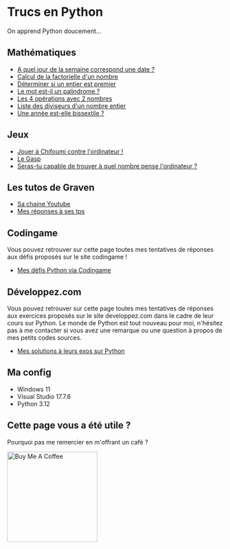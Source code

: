 # Trucs en Python

On apprend Python doucement...

## Mathématiques

* [A quel jour de la semaine correspond une date ?](https://github.com/AlexisAmand/python/blob/master/Maths/jour-semaine.py)
* [Calcul de la factorielle d'un nombre](https://github.com/AlexisAmand/python/blob/master/Maths/factorielle.py)
* [Déterminer si un entier est premier](https://github.com/AlexisAmand/python/blob/master/Maths/premier.py)
* [Le mot est-il un palindrome ?](https://github.com/AlexisAmand/python/blob/master/Maths/palindrome.py)
* [Les 4 opérations avec 2 nombres](https://github.com/AlexisAmand/python/blob/master/Maths/4operations.py)
* [Liste des diviseurs d'un nombre entier](https://github.com/AlexisAmand/python/blob/master/Maths/diviseurs.py)
* [Une année est-elle bissextile ?](https://github.com/AlexisAmand/python/blob/master/Maths/bissextile.py)

## Jeux

* [Jouer à Chifoumi contre l'ordinateur !](https://github.com/AlexisAmand/python/blob/master/Games/chifoumi.py)
* [Le Gasp](https://github.com/AlexisAmand/python/blob/master/Games/Pygasp)
* [Seras-tu capable de trouver à quel nombre pense l'ordinateur ?](https://github.com/AlexisAmand/python/blob/master/Games/FindTheNumber.py)

## Les tutos de Graven

* [Sa chaine Youtube](https://www.youtube.com/@Gravenilvectuto)
* [Mes réponses à ses tps](https://github.com/AlexisAmand/python/tree/master/TP%20Graven)

## Codingame

Vous pouvez retrouver sur cette page toutes mes tentatives de réponses aux défis proposés sur le site codingame !

* [Mes défis Python via Codingame](https://github.com/AlexisAmand/Mes-trucs-en-python/tree/master/Codingame)

## Développez.com

Vous pouvez retrouver sur cette page toutes mes tentatives de réponses aux exercices proposés sur le site developpez.com dans le cadre de leur cours sur Python. Le monde de Python est tout nouveau pour moi, n'hésitez pas à me contacter si vous avez une remarque ou une question à propos de mes petits codes sources.

* [Mes solutions à leurs exos sur Python](https://github.com/AlexisAmand/python/tree/master/DeveloppezCom)

##  Ma config

* Windows 11
* Visual Studio 17.7.6    
* Python 3.12

## Cette page vous a été utile ?
Pourquoi pas me remercier en m'offrant un café ?

<a href="https://www.buymeacoffee.com/alexisamand" target="_blank"><img src="https://cdn.buymeacoffee.com/buttons/v2/default-blue.png" alt="Buy Me A Coffee" width="210" ></a>





